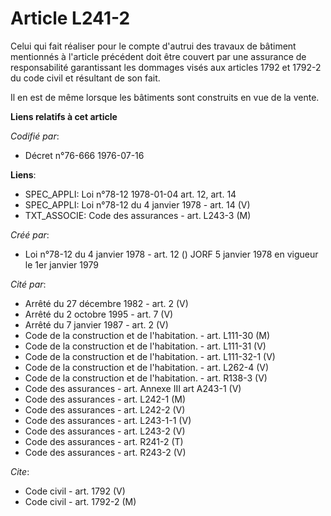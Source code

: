 # Article L241-2

Celui qui fait réaliser pour le compte d'autrui des travaux de bâtiment mentionnés à l'article précédent doit être couvert
par une assurance de responsabilité garantissant les dommages visés aux articles 1792 et 1792-2 du code civil et résultant de
son fait.

Il en est de même lorsque les bâtiments sont construits en vue de la vente.

**Liens relatifs à cet article**

_Codifié par_:

  - Décret n°76-666 1976-07-16

**Liens**:

  - SPEC_APPLI: Loi n°78-12 1978-01-04 art. 12, art. 14
  - SPEC_APPLI: Loi n°78-12 du 4 janvier 1978 - art. 14 (V)
  - TXT_ASSOCIE: Code des assurances - art. L243-3 (M)

_Créé par_:

  - Loi n°78-12 du 4 janvier 1978 - art. 12 () JORF 5 janvier 1978 en vigueur le 1er janvier 1979

_Cité par_:

  - Arrêté du 27 décembre 1982 - art. 2 (V)
  - Arrêté du 2 octobre 1995 - art. 7 (V)
  - Arrêté du 7 janvier 1987 - art. 2 (V)
  - Code de la construction et de l'habitation. - art. L111-30 (M)
  - Code de la construction et de l'habitation. - art. L111-31 (V)
  - Code de la construction et de l'habitation. - art. L111-32-1 (V)
  - Code de la construction et de l'habitation. - art. L262-4 (V)
  - Code de la construction et de l'habitation. - art. R138-3 (V)
  - Code des assurances - art. Annexe III art A243-1 (V)
  - Code des assurances - art. L242-1 (M)
  - Code des assurances - art. L242-2 (V)
  - Code des assurances - art. L243-1-1 (V)
  - Code des assurances - art. L243-2 (V)
  - Code des assurances - art. R241-2 (T)
  - Code des assurances - art. R243-2 (V)

_Cite_:

  - Code civil - art. 1792 (V)
  - Code civil - art. 1792-2 (M)
